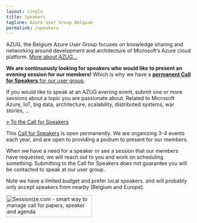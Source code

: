 ```yaml
---
layout: single
title: Speakers
tagline: Azure User Group Belgium
permalink: /speakers
---
```


AZUG, the Belgium Azure User Group focuses on knowledge sharing and networking around development and architecture of Microsoft’s Azure cloud platform. [More about AZUG...](/about)

**We are continuously looking for speakers who would like to present an evening session for our members!** Which is why we have a [**permanent Call for Speakers** for our user group](https://sessionize.com/azug).

If you would like to speak at an AZUG evening event, submit one or more sessions about a topic you are passionate about. Related to Microsoft Azure, IoT, big data, architecture, scalability, distributed systems, war stories, ...

<a href="https://sessionize.com/azug" class="btn btn--light-outline btn--large">&raquo; To the Call for Speakers</a>

This [Call for Speakers](https://sessionize.com/azug) is open permanently. We are organizing 3-4 events each year, and are open to providing a podium to present for our members.

When we have a need for a speaker or see a session that our members have requested, we will reach out to you and work on scheduling something. Submitting to the Call for Speakers does not guarantee you will be contacted to speak at our user group.

Note we have a limited budget and prefer local speakers. and will probably only accept speakers from nearby (Belgium and Europe).

<a href="https://sessionize.com/azug"><img width="234" height="60" src="https://sessionize.com/Assets/buttons/sessionize--button-234x60.png" alt="Sessionize.com - smart way to manage call for papers, speaker and agenda"></a>